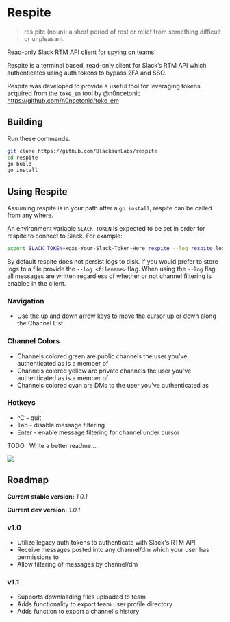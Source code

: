 # Respite

> res·pite (noun): a short period of rest or relief from something difficult or unpleasant.

Read-only Slack RTM API client for spying on teams.

Respite is a terminal based, read-only client for Slack’s RTM API which authenticates using auth tokens to bypass 2FA and SSO.

Respite was developed to provide a useful tool for leveraging tokens acquired from the `toke_em` tool by @n0ncetonic https://github.com/n0ncetonic/toke_em

## Building

Run these commands.

```bash
git clone https://github.com/BlacksunLabs/respite
cd respite
go build
go install
```

## Using Respite

Assuming respite is in your path after a `go install`, respite can be called from any where. 

An environment variable `SLACK_TOKEN` is expected to be set in order for respite to connect to Slack. For example:

```bash
export SLACK_TOKEN=xoxs-Your-Slack-Token-Here respite --log respite.log
```

By default respite does not persist logs to disk. If you would prefer to store logs to a file provide the `--log <filename>` flag. When using the `--log` flag all messages are written regardless of whether or not channel filtering is enabled in the client.


### Navigation
- Use the up and down arrow keys to move the cursor up or down along the Channel List. 

### Channel Colors
- Channels colored green are public channels the user you've authenticated as is a member of
- Channels colored yellow are private channels the user you've authenticated as is a member of
- Channels colored cyan are DMs to the user you've authenticated as

### Hotkeys
- ^C - quit
- Tab - disable message filtering
- Enter - enable message filtering for channel under cursor


TODO : Write a better readme ...

![](https://user-images.githubusercontent.com/29786827/54484700-dae76400-4828-11e9-9d53-37111a95ebfe.png)
## Roadmap
**Current stable version:** _1.0.1_

**Current dev version:** _1.0.1_

### v1.0
- Utilize legacy auth tokens to authenticate with Slack's RTM API
- Receive messages posted into any channel/dm which your user has permissions to
- Allow filtering of messages by channel/dm

### v1.1
- Supports downloading files uploaded to team
- Adds functionality to export team user profile directory
- Adds function to export a channel's history
